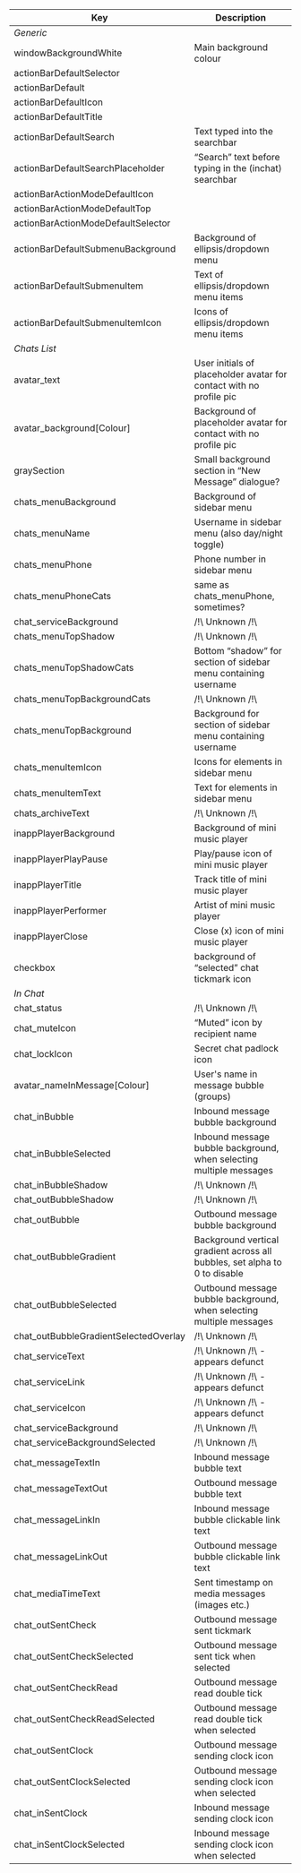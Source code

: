 

| Key                                   | Description                                                  |
| ------------------------------------- | ------------------------------------------------------------ |
| _Generic_                             |                                                              |
| windowBackgroundWhite                 | Main background colour                                       |
| actionBarDefaultSelector              |                                                              |
| actionBarDefault                      |                                                              |
| actionBarDefaultIcon                  |                                                              |
| actionBarDefaultTitle                 |                                                              |
| actionBarDefaultSearch                | Text typed into the searchbar                                |
| actionBarDefaultSearchPlaceholder     | “Search” text before typing in the (inchat) searchbar        |
| actionBarActionModeDefaultIcon        |                                                              |
| actionBarActionModeDefaultTop         |                                                              |
| actionBarActionModeDefaultSelector    |                                                              |
| actionBarDefaultSubmenuBackground     | Background of ellipsis/dropdown menu                         |
| actionBarDefaultSubmenuItem           | Text of ellipsis/dropdown menu items                         |
| actionBarDefaultSubmenuItemIcon       | Icons of ellipsis/dropdown menu items                        |
| _Chats List_                          |                                                              |
| avatar_text                           | User initials of placeholder avatar for contact with no profile pic |
| avatar_background[Colour]             | Background of placeholder avatar for contact with no profile pic |
| graySection                           | Small background section in “New Message” dialogue?          |
| chats_menuBackground                  | Background of sidebar menu                                   |
| chats_menuName                        | Username in sidebar menu (also day/night toggle)             |
| chats_menuPhone                       | Phone number in sidebar menu                                 |
| chats_menuPhoneCats                   | same as chats_menuPhone, sometimes?                          |
| chat_serviceBackground                | /!\ Unknown /!\                                              |
| chats_menuTopShadow                   | /!\ Unknown /!\                                              |
| chats_menuTopShadowCats               | Bottom “shadow” for section of sidebar menu containing username |
| chats_menuTopBackgroundCats           | /!\ Unknown /!\                                              |
| chats_menuTopBackground               | Background for section of sidebar menu containing username   |
| chats_menuItemIcon                    | Icons for elements in sidebar menu                           |
| chats_menuItemText                    | Text for elements in sidebar menu                            |
| chats_archiveText                     | /!\ Unknown /!\                                              |
| inappPlayerBackground                 | Background of mini music player                              |
| inappPlayerPlayPause                  | Play/pause icon of mini music player                         |
| inappPlayerTitle                      | Track title of mini music player                             |
| inappPlayerPerformer                  | Artist of mini music player                                  |
| inappPlayerClose                      | Close (x) icon of mini music player                          |
| checkbox                              | background of “selected” chat tickmark icon                  |
| _In Chat_                             |                                                              |
| chat_status                           | /!\ Unknown /!\                                              |
| chat_muteIcon                         | “Muted” icon by recipient name                               |
| chat_lockIcon                         | Secret chat padlock icon                                     |
| avatar_nameInMessage[Colour]          | User's name in message bubble (groups)                       |
| chat_inBubble                         | Inbound message bubble background                            |
| chat_inBubbleSelected                 | Inbound message bubble background, when selecting multiple messages |
| chat_inBubbleShadow                   | /!\ Unknown /!\                                              |
| chat_outBubbleShadow                  | /!\ Unknown /!\                                              |
| chat_outBubble                        | Outbound message bubble background                           |
| chat_outBubbleGradient                | Background vertical gradient across all bubbles, set alpha to 0 to disable |
| chat_outBubbleSelected                | Outbound message bubble background, when selecting multiple messages |
| chat_outBubbleGradientSelectedOverlay | /!\ Unknown /!\                                              |
| chat_serviceText                      | /!\ Unknown /!\ - appears defunct                            |
| chat_serviceLink                      | /!\ Unknown /!\ - appears defunct                            |
| chat_serviceIcon                      | /!\ Unknown /!\ - appears defunct                            |
| chat_serviceBackground                | /!\ Unknown /!\                                              |
| chat_serviceBackgroundSelected        | /!\ Unknown /!\                                              |
| chat_messageTextIn                    | Inbound message bubble text                                  |
| chat_messageTextOut                   | Outbound message bubble text                                 |
| chat_messageLinkIn                    | Inbound message bubble clickable link text                   |
| chat_messageLinkOut                   | Outbound message bubble clickable link text                  |
| chat_mediaTimeText                    | Sent timestamp on media messages (images etc.)               |
| chat_outSentCheck                     | Outbound message sent tickmark                               |
| chat_outSentCheckSelected             | Outbound message sent tick when selected                     |
| chat_outSentCheckRead                 | Outbound message read double tick                            |
| chat_outSentCheckReadSelected         | Outbound message read double tick when selected              |
| chat_outSentClock                     | Outbound message sending clock icon                          |
| chat_outSentClockSelected             | Outbound message sending clock icon when selected            |
| chat_inSentClock                      | Inbound message sending clock icon                           |
| chat_inSentClockSelected              | Inbound message sending clock icon when selected             |